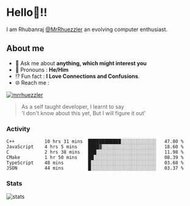 
  
  
# Hello:wave:!!
I am Rhubanraj [@MrRhuezzler](https://github.com/MrRhuezzler) an evolving computer enthusiast.

## About me
<!-- - :sparkles: I'm currently working on [**de-viz**](https://github.com/MrRhuezzler/de-viz) -->
<!-- - :sparkles: Previously worked in [**Journal Management System**](https://manuscript.psgtech.ac.in) -->
<!-- - :book: I'm currently learning **Microservices Architecture** -->
- :speech_balloon: Ask me about **anything, which might interest you**
- :man: Pronouns : **He/Him**
- :interrobang: Fun fact : **I Love Connections and Confusions**.
- :globe_with_meridians: Reach me :  
  
[![mrrhuezzler](https://img.shields.io/badge/LinkedIn-0077B5?style=for-the-badge&logo=linkedin&logoColor=white)](https://www.linkedin.com/in/mrrhuezzler/)
<!--
### Interesting things, I found :bangbang:
-->
<!--
## Skills

## Drop a, Hi !
-->

<!-- 
Quotes
>  Always we overestimate the amount of work we can do in a day,  
>  and underestimate the amount we can do in our lifetime.
-->

> As a self taught developer, I learnt to say  
> 'I don't know about this yet, But I will figure it out'

### Activity
<!--START_SECTION:waka-->

```text
C++           10 hrs 31 mins  ████████████░░░░░░░░░░░░░   47.80 %
JavaScript    4 hrs 5 mins    ████▓░░░░░░░░░░░░░░░░░░░░   18.60 %
C             2 hrs 38 mins   ███░░░░░░░░░░░░░░░░░░░░░░   11.98 %
CMake         1 hr 50 mins    ██░░░░░░░░░░░░░░░░░░░░░░░   08.39 %
TypeScript    48 mins         █░░░░░░░░░░░░░░░░░░░░░░░░   03.68 %
JSON          44 mins         █░░░░░░░░░░░░░░░░░░░░░░░░   03.37 %
```

<!--END_SECTION:waka-->

### Stats
![stats](https://github-readme-streak-stats.herokuapp.com/?user=MrRhuezzler)
